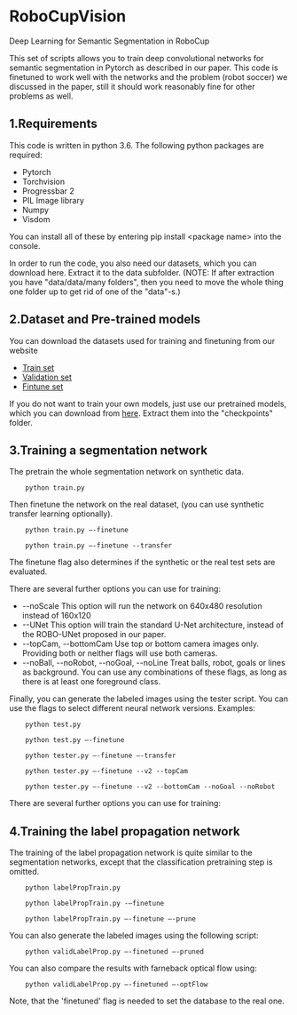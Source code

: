 # RoboCupVision
Deep Learning for Semantic Segmentation in RoboCup

This set of scripts allows you to train deep convolutional networks for semantic segmentation in Pytorch as described in our paper. This code is finetuned to work well with the networks and the problem (robot soccer) we discussed in the paper, still it should work reasonably fine for other problems as well.

## 1.Requirements

This code is written in python 3.6. The following python packages are required:

- Pytorch
- Torchvision
- Progressbar 2
- PIL Image library
- Numpy
- Visdom

You can install all of these by entering pip install &lt;package name&gt; into the console.

In order to run the code, you also need our datasets, which you can download here. Extract it to the data subfolder. (NOTE: If after extraction you have &quot;data/data/many folders&quot;, then you need to move the whole thing one folder up to get rid of one of the &quot;data&quot;-s.)

## 2.Dataset and Pre-trained models

You can download the datasets used for training and finetuning from our website

- [Train set](https://deeplearning.iit.bme.hu/Public/ROBOSeg/train.zip)
- [Validation set](https://deeplearning.iit.bme.hu/Public/ROBOSeg/val.zip)
- [Fintune set](https://deeplearning.iit.bme.hu/Public/ROBOSeg/FinetuneHorizon.zip)

If you do not want to train your own models, just use our pretrained models, which you can download from [here](https://deeplearning.iit.bme.hu/Public/ROBOSeg/checkpoints.zip). Extract them into the &quot;checkpoints&quot; folder.

## 3.Training a segmentation network

The pretrain the whole segmentation network on synthetic data.

        python train.py

Then finetune the network on the real dataset, (you can use synthetic transfer learning optionally).

        python train.py –-finetune

        python train.py –-finetune --transfer

The finetune flag also determines if the synthetic or the real test sets are evaluated.

There are several further options you can use for training:

- --noScale        This option will run the network on 640x480 resolution instead of 160x120
- --UNet        This option will train the standard U-Net architecture, instead of the ROBO-UNet proposed in our paper.
- --topCam, --bottomCam        Use top or bottom camera images only. Providing both or neither flags will use both cameras.
- --noBall, --noRobot, --noGoal, --noLine        Treat balls, robot, goals or lines as background. You can use any combinations of these flags, as long as there is at least one foreground class.

Finally, you can generate the labeled images using the tester script. You can use the flags to select different neural network versions. Examples:

        python test.py

        python test.py –-finetune

        python tester.py –-finetune –-transfer

        python tester.py –-finetune --v2 --topCam

        python tester.py –-finetune --v2 --bottomCam --noGoal --noRobot

There are several further options you can use for training:

## 4.Training the label propagation network

The training of the label propagation network is quite similar to the segmentation networks, except that the classification pretraining step is omitted.

        python labelPropTrain.py

        python labelPropTrain.py -–finetune

        python labelPropTrain.py –-finetune –-prune

You can also generate the labeled images using the following script:

        python validLabelProp.py –-finetuned –-pruned

You can also compare the results with farneback optical flow using:

        python validLabelProp.py –-finetuned –-optFlow

Note, that the &#39;finetuned&#39; flag is needed to set the database to the real one.
